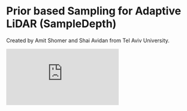 # Prior based Sampling for Adaptive LiDAR (SampleDepth)
Created by Amit Shomer and Shai Avidan from Tel Aviv University.

![teaser](https://github.com/amitshomer/SampleDepth/tree/master/docs/teaser_new.pdf)